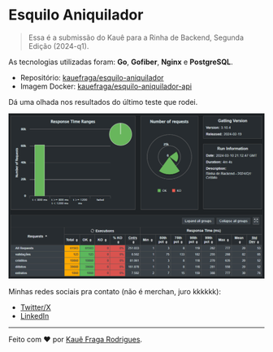 # Esquilo Aniquilador

> Essa é a submissão do Kauê para a Rinha de Backend, Segunda Edição (2024-q1).

As tecnologias utilizadas foram: **Go**, **Gofiber**, **Nginx** e **PostgreSQL**.

- Repositório: [kauefraga/esquilo-aniquilador](https://github.com/kauefraga/esquilo-aniquilador)
- Imagem Docker: [kauefraga/esquilo-aniquilador-api](https://hub.docker.com/repository/docker/kauefraga/esquilo-aniquilador-api/general)

Dá uma olhada nos resultados do último teste que rodei.

![Resultados do teste de estresse](./resultado.png)

Minhas redes sociais pra contato (não é merchan, juro kkkkkk):

- [Twitter/X](https://twitter.com/rkauefraga)
- [LinkedIn](https://www.linkedin.com/in/kauefraga)

---

Feito com ❤ por [Kauê Fraga Rodrigues](https://github.com/kauefraga).
